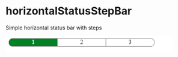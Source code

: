 # horizontalStatusStepBar
Simple horizontal status bar with steps

![Alt text](./statusbar.png?raw=true "Title")

